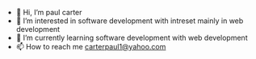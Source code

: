 - 👋 Hi, I’m paul carter
- 👀 I’m interested in software development with intreset mainly in web development 
- 🌱 I’m currently learning software development with web development
- 📫 How to reach me carterpaul1@yahoo.com

<!---
carterpaul1/carterpaul1 is a ✨ special ✨ repository because its `README.md` (this file) appears on your GitHub profile.
You can click the Preview link to take a look at your changes.
--->
